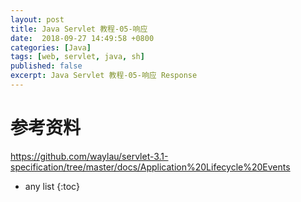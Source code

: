 ```yaml
---
layout: post
title: Java Servlet 教程-05-响应
date:  2018-09-27 14:49:58 +0800
categories: [Java]
tags: [web, servlet, java, sh]
published: false
excerpt: Java Servlet 教程-05-响应 Response
---
```


# 

# 参考资料

https://github.com/waylau/servlet-3.1-specification/tree/master/docs/Application%20Lifecycle%20Events

* any list
{:toc}